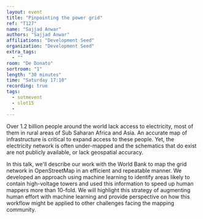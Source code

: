 ```yaml
---
layout: event
title: "Pinpointing the power grid"
ref: "T127"
name: "Sajjad Anwar"
authors: "Sajjad Anwar"
affiliations: "Development Seed"
organization: "Development Seed"
extra_tags:
  - ""
room: "De Donato"
sortroom: "1"
length: "30 minutes"
time: "Saturday 17:10"
recording: true
tags:
  - sotmevent
  - slot15
  - 
---
```

Over 1.2 billion people around the world lack access to electricity, most of them in rural areas of Sub Saharan Africa and Asia. An accurate map of infrastructure is critical to expand access to these people. Yet, the electricity network is often under-mapped and the schematics that do exist are not publicly available, or lack geospatial accuracy.

In this talk, we&#39;ll describe our work with the World Bank to map the grid network in OpenStreetMap in an efficient and repeatable manner. We developed an approach using machine learning to identify areas likely to contain high-voltage towers and used this information to speed up human mappers more than 10-fold. We will highlight this strategy of augmenting human effort with machine learning and provide perspective on how this workflow might be applied to other challenges facing the mapping community.
